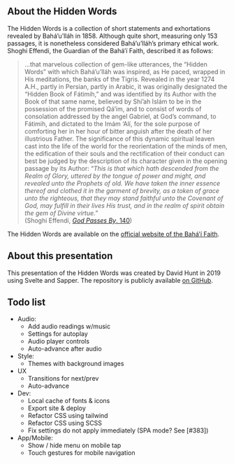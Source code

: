 ## About the Hidden Words

The Hidden Words is a collection of short statements and exhortations revealed by Bahá’u’lláh in 1858. Although quite short, measuring only 153 passages, it is nonetheless considered Bahá’u’lláh’s primary ethical work. Shoghi Effendi, the Guardian of the Bahá’í Faith, described it as follows:

> ...that marvelous collection of gem-like utterances, the “Hidden Words” with which Bahá’u’lláh was inspired, as He paced, wrapped in His meditations, the banks of the Tigris. Revealed in the year 1274 A.H., partly in Persian, partly in Arabic, it was originally designated the “Hidden Book of Fátimih,” and was identified by its Author with the Book of that same name, believed by Shí’ah Islám to be in the possession of the promised Qá’im, and to consist of words of consolation addressed by the angel Gabriel, at God’s command, to Fátimih, and dictated to the Imám ‘Alí, for the sole purpose of comforting her in her hour of bitter anguish after the death of her illustrious Father. The significance of this dynamic spiritual leaven cast into the life of the world for the reorientation of the minds of men, the edification of their souls and the rectification of their conduct can best be judged by the description of its character given in the opening passage by its Author: “_This is that which hath descended from the Realm of Glory, uttered by the tongue of power and might, and revealed unto the Prophets of old. We have taken the inner essence thereof and clothed it in the garment of brevity, as a token of grace unto the righteous, that they may stand faithful unto the Covenant of God, may fulfill in their lives His trust, and in the realm of spirit obtain the gem of Divine virtue._”  
(Shoghi Effendi, [_God Passes By_, 140](https://www.bahai.org/r/030230792))

The Hidden Words are available on the [official website of the Bahá’í Faith](https://www.bahai.org/library/authoritative-texts/bahaullah/hidden-words/).

## About this presentation

This presentation of the Hidden Words was created by David Hunt in 2019 using Svelte and Sapper. The repository is publicly available [on GitHub](https://github.com/dnotes/hiddenwords).

## Todo list

  * Audio:
    * Add audio readings w/music
    * Settings for autoplay
    * Audio player controls
    * Auto-advance after audio
  * Style:
    * Themes with background images
  * UX
    * Transitions for next/prev
    * Auto-advance
  * Dev:
    * Local cache of fonts & icons
    * Export site & deploy
    * Refactor CSS using tailwind
    * Refactor CSS using SCSS
    * Fix settings do not apply immediately (SPA mode? See [#383])
  * App/Mobile:
    * Show / hide menu on mobile tap
    * Touch gestures for mobile navigation